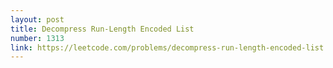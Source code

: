 ```yaml
---
layout: post
title: Decompress Run-Length Encoded List
number: 1313
link: https://leetcode.com/problems/decompress-run-length-encoded-list
---
```

